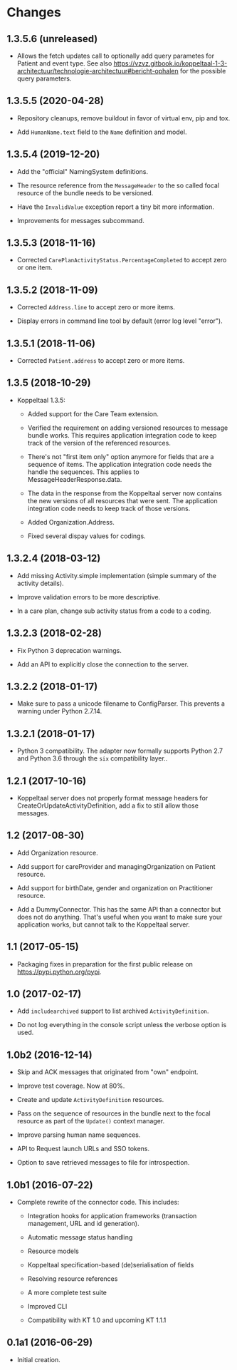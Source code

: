 Changes
=======

1.3.5.6 (unreleased)
--------------------

- Allows the fetch updates call to optionally add query parametes for Patient
  and event type. See also https://vzvz.gitbook.io/koppeltaal-1-3-architectuur/technologie-architectuur#bericht-ophalen
  for the possible query parameters.

1.3.5.5 (2020-04-28)
--------------------

- Repository cleanups, remove buildout in favor of virtual env, pip and tox.

- Add `HumanName.text` field to the `Name` definition and model.

1.3.5.4 (2019-12-20)
--------------------

- Add the "official" NamingSystem definitions.

- The resource reference from the `MessageHeader` to the so called focal
  resource of the bundle needs to be versioned.

- Have the `InvalidValue` exception report a tiny bit more information.

- Improvements for messages subcommand.

1.3.5.3 (2018-11-16)
--------------------

- Corrected `CarePlanActivityStatus.PercentageCompleted` to accept zero or
  one item.

1.3.5.2 (2018-11-09)
--------------------

- Corrected `Address.line` to accept zero or more items.

- Display errors in command line tool by default (error log level "error").

1.3.5.1 (2018-11-06)
--------------------

- Corrected `Patient.address` to accept zero or more items.

1.3.5 (2018-10-29)
------------------

- Koppeltaal 1.3.5:

  - Added support for the Care Team extension.

  - Verified the requirement on adding versioned resources to message bundle
    works. This requires application integration code to keep track of the
    version of the referenced resources.

  - There's not "first item only" option anymore for fields that are a
    sequence of items. The application integration code needs the handle the
    sequences. This applies to MessageHeaderResponse.data.

  - The data in the response from the Koppeltaal server now contains the new
    versions of all resources that were sent. The application integration code
    needs to keep track of those versions.

  - Added Organization.Address.

  - Fixed several dispay values for codings.

1.3.2.4 (2018-03-12)
--------------------

- Add missing Activity.simple implementation (simple summary of the
  activity details).

- Improve validation errors to be more descriptive.

- In a care plan, change sub activity status from a code to a coding.

1.3.2.3 (2018-02-28)
--------------------

- Fix Python 3 deprecation warnings.

- Add an API to explicitly close the connection to the server.

1.3.2.2 (2018-01-17)
--------------------

- Make sure to pass a unicode filename to ConfigParser. This prevents a
  warning under Python 2.7.14.

1.3.2.1 (2018-01-17)
--------------------

- Python 3 compatibility. The adapter now formally supports Python 2.7 and
  Python 3.6 through the `six` compatibility layer..

1.2.1 (2017-10-16)
------------------

- Koppeltaal server does not properly format message headers for
  CreateOrUpdateActivityDefinition, add a fix to still allow those
  messages.

1.2 (2017-08-30)
----------------

- Add Organization resource.

- Add support for careProvider and managingOrganization on Patient
  resource.

- Add support for birthDate, gender and organization on Practitioner
  resource.

- Add a DummyConnector. This has the same API than a connector but
  does not do anything. That's useful when you want to make sure your
  application works, but cannot talk to the Koppeltaal server.

1.1 (2017-05-15)
----------------

- Packaging fixes in preparation for the first public release on
  https://pypi.python.org/pypi.

1.0 (2017-02-17)
----------------

- Add `includearchived` support to list archived `ActivityDefinition`.

- Do not log everything in the console script unless the verbose
  option is used.

1.0b2 (2016-12-14)
------------------

- Skip and ACK messages that originated from "own" endpoint.

- Improve test coverage. Now at 80%.

- Create and update `ActivityDefinition` resources.

- Pass on the sequence of resources in the bundle next to the focal
  resource as part of the `Update()` context manager.

- Improve parsing human name sequences.

- API to Request launch URLs and SSO tokens.

- Option to save retrieved messages to file for introspection.

1.0b1 (2016-07-22)
------------------

- Complete rewrite of the connector code. This includes:

  - Integration hooks for application frameworks (transaction
    management, URL and id generation).

  - Automatic message status handling

  - Resource models

  - Koppeltaal specification-based (de)serialisation of fields

  - Resolving resource references

  - A more complete test suite

  - Improved CLI

  - Compatibility with KT 1.0 and upcoming KT 1.1.1

0.1a1 (2016-06-29)
------------------

- Initial creation.
